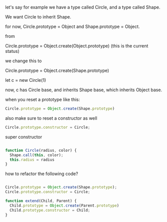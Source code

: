 let's say for example we have a type called Circle, and a type called Shape.

We want Circle to inherit Shape.

for now, Circle.prototype = Object and Shape.prototype = Object.

from

Circle.prototype = Object.create(Object.prototype)
(this is the current status)

we change this to

Circle.prototype = Object.create(Shape.prototype)

let c = new Circle(1)

now, c has Circle base, and inherits Shape base, which inherits Object base.

when you reset a prototype like this:

```JavaScript
Circle.prototype = Object.create(Shape.prototype)

```

also make sure to reset a constructor as well

```JavaScript
Circle.prototype.constructor = Circle;
```

super constructor

```JavaScript

function Circle(radius, color) {
  Shape.call(this, color);
  this.radius = radius
}

```

how to refactor the following code?

```JavaScript

Circle.prototype = Object.create(Shape.prototype);
Circle.prototype.constructor = Circle;

function extend(Child, Parent) {
  Child.prototype = Object.create(Parent.prototype)
  Child.prototype.constructor = Child;
}

```
